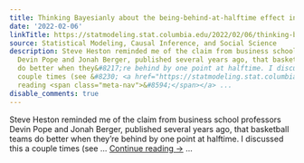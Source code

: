 ```yaml
---
title: Thinking Bayesianly about the being-behind-at-halftime effect in basketball
date: '2022-02-06'
linkTitle: https://statmodeling.stat.columbia.edu/2022/02/06/thinking-bayesianly-about-the-being-behind-at-halftime-effect-in-basketball/
source: Statistical Modeling, Causal Inference, and Social Science
description: Steve Heston reminded me of the claim from business school professors
  Devin Pope and Jonah Berger, published several years ago, that basketball teams
  do better when they&#8217;re behind by one point at halftime. I discussed this a
  couple times (see &#8230; <a href="https://statmodeling.stat.columbia.edu/2022/02/06/thinking-bayesianly-about-the-being-behind-at-halftime-effect-in-basketball/">Continue
  reading <span class="meta-nav">&#8594;</span></a> ...
disable_comments: true
---
```

Steve Heston reminded me of the claim from business school professors Devin Pope and Jonah Berger, published several years ago, that basketball teams do better when they&#8217;re behind by one point at halftime. I discussed this a couple times (see &#8230; <a href="https://statmodeling.stat.columbia.edu/2022/02/06/thinking-bayesianly-about-the-being-behind-at-halftime-effect-in-basketball/">Continue reading <span class="meta-nav">&#8594;</span></a> ...